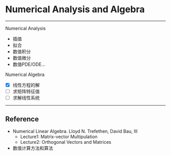 # Numerical Analysis and Algebra


------
Numerical Analysis
- 插值
- 拟合
- 数值积分
- 数值微分
- 数值PDE/ODE...

Numerical Algebra
- [x] 线性方程的解
- [ ] 求矩阵特征值
- [ ] 求解线性系统
------------
## Reference
- Numerical Linear Algebra. Lloyd N. Trefethen, David Bau, III
  - Lecture1: Matrix-vector Multipulation
  - Lecture2: Orthogonal Vectors and Matrices
- 数值计算方法和算法

